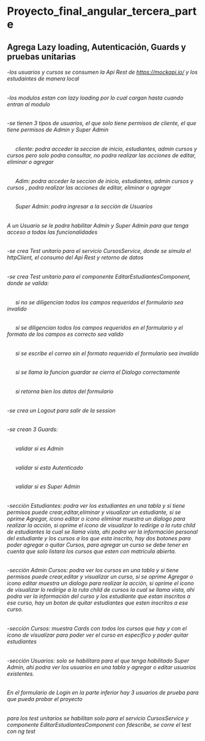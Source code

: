 # Proyecto_final_angular_tercera_parte
## Agrega Lazy loading, Autenticación, Guards y pruebas unitarias
###### -los usuarios y cursos se consumen la Api Rest de https://mockapi.io/  y los estudaintes de manera local
###### -los modulos estan con lazy loading por lo cual cargan hasta cuando entran al modulo
###### -se tienen 3 tipos de usuarios, el que solo tiene permisos de cliente, el que tiene permisos de Admin y Super Admin
  ###### &ensp; &ensp; cliente: podra acceder la seccion de inicio, estudiantes, admin cursos y cursos pero solo podra consultar, no podra  realizar las acciones de editar, eliminar  o agregar
  ###### &ensp; &ensp; Adim: podra acceder la seccion de inicio, estudiantes, admin cursos y cursos , podra realizar las acciones de editar, eliminar  o agregar
  ###### &ensp; &ensp; Super Admin: podra ingresar a la sección de Usuarios
 ###### A un Usuario se le podra habilitar Admin y Super Admin para que tenga acceso a todas las funcionalidades 
###### -se crea Test unitario para el servicio CursosService, donde se simula el httpClient, el consumo del Api Rest y retorno de datos
###### -se crea Test unitario para el componente EditarEstudiantesComponent, donde se valida:
  ###### &ensp; &ensp; si no se diligencian todos los campos requeridos el formulario sea invalido
  ###### &ensp; &ensp; si se diligencian todos los campos requeridos en el formulario y el formato de los campos es correcto sea valido
  ###### &ensp; &ensp; si se escribe el correo sin el formato requerido el formulario sea invalido
  ###### &ensp; &ensp; si se llama la funcion guardar se cierra el Dialogo correctamente
  ###### &ensp; &ensp; si retorna bien los datos del formulario
###### -se crea un Logout para salir de la session
###### -se crean 3 Guards:
  ###### &ensp; &ensp; validar si es Admin
  ###### &ensp; &ensp; validar si esta Autenticado
  ###### &ensp; &ensp; validar si es Super Admin
###### -sección Estudiantes: podra ver los estudiantes en una tabla y si tiene permisos puede crear,editar,eliminar y visualizar un estudiante, si se oprime Agregar, icono editar o icono eliminar muestra un dialogo para realizar la acción, si oprime el icono de visualizar lo redirige a la ruta child de estudiantes la cual se llama   vista, ahi podra ver la información personal del estudiante y los cursos a los que esta inscrito, hay dos botones para poder agregar o quitar Cursos, para agregar un    curso se debe tener en cuenta que solo listara los cursos que esten con matricula abierta.
###### -sección Admin Cursos: podra ver los cursos en una tabla y si tiene permisos puede crear,editar y visualizar un curso, si se oprime Agregar o icono editar muestra un dialogo para realizar la acción, si oprime el icono de visualizar lo redirige a la ruta child de cursos la cual se llama vista, ahi podra ver la información del curso  y los estudiante que estan inscritos a ese curso, hay un boton de quitar estudiantes que esten inscritos a ese curso.
###### -sección Cursos: muestra Cards con todos los cursos que hay y con el icono de visualizar para poder ver el curso en especifico y poder quitar estudiantes
###### -sección Usuarios: solo se habilitara para el que tenga habilitado Super Admin, ahi podra ver los usuarios en una tabla y agregar o editar usuarios existentes.

###### En el formulario de Login en la parte inferior hay 3 usuarios de prueba para que pueda probar el proyecto
###### para los test unitarios se habilitan solo para el servicio CursosService y componente EditarEstudiantesComponent con fdescribe, se corre el test con ng test
